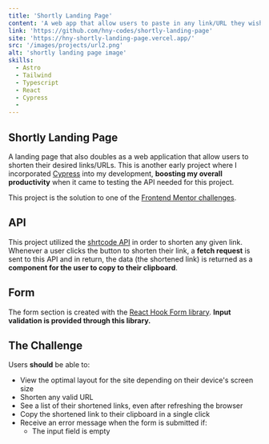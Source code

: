 ```yaml
---
title: 'Shortly Landing Page'
content: 'A web app that allow users to paste in any link/URL they wished to shorten, powered by shrtcode API'
link: 'https://github.com/hny-codes/shortly-landing-page'
site: 'https://hny-shortly-landing-page.vercel.app/'
src: '/images/projects/url2.png'
alt: 'shortly landing page image'
skills:
  - Astro
  - Tailwind
  - Typescript
  - React
  - Cypress
  -
---
```


## Shortly Landing Page

A landing page that also doubles as a web application that allow users to shorten their desired links/URLs. This is another early project where I incorporated [Cypress](https://www.cypress.io/) into my development, **boosting my overall productivity** when it came to testing the API needed for this project.

This project is the solution to one of the [Frontend Mentor challenges](https://www.frontendmentor.io/challenges/url-shortening-api-landing-page-2ce3ob-G).

## API

This project utilized the [shrtcode API](https://shrtco.de/) in order to shorten any given link. Whenever a user clicks the button to shorten their link, a **fetch request** is sent to this API and in return, the data (the shortened link) is returned as a **component for the user to copy to their clipboard**.

## Form

The form section is created with the [React Hook Form library](https://react-hook-form.com/). **Input validation is provided through this library.**

## The Challenge

Users **should** be able to:

- View the optimal layout for the site depending on their device's screen size
- Shorten any valid URL
- See a list of their shortened links, even after refreshing the browser
- Copy the shortened link to their clipboard in a single click
- Receive an error message when the form is submitted if:
  - The input field is empty
